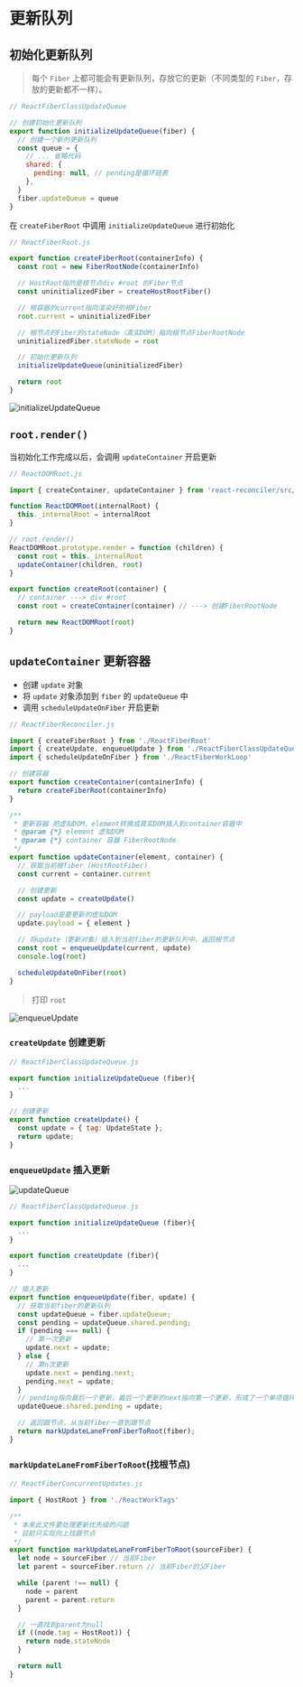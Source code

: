 # 更新队列

## 初始化更新队列

> 每个 `Fiber` 上都可能会有更新队列，存放它的更新（不同类型的 `Fiber`，存放的更新都不一样）。

```js {4}
// ReactFiberClassUpdateQueue

// 创建初始化更新队列
export function initializeUpdateQueue(fiber) {
  // 创建一个新的更新队列
  const queue = {
    // ... 省略代码
    shared: {
      pending: null, // pending是循环链表
    },
  }
  fiber.updateQueue = queue
}
```

在 `createFiberRoot` 中调用 `initializeUpdateQueue` 进行初始化

```js {16}
// ReactFiberRoot.js

export function createFiberRoot(containerInfo) {
  const root = new FiberRootNode(containerInfo)

  // HostRoot指的是根节点div #root 的Fiber节点
  const uninitializedFiber = createHostRootFiber()

  // 根容器的current指向渲染好的根Fiber
  root.current = uninitializedFiber

  // 根节点的Fiber的stateNode（真实DOM）指向根节点FiberRootNode
  uninitializedFiber.stateNode = root

  // 初始化更新队列
  initializeUpdateQueue(uninitializedFiber)

  return root
}
```

![initializeUpdateQueue](https://steinsgate.oss-cn-hangzhou.aliyuncs.com/initializeUpdateQueue.png)

## `root.render()`

当初始化工作完成以后，会调用 `updateContainer` 开启更新

```js {13-16}
// ReactDOMRoot.js

import { createContainer, updateContainer } from 'react-reconciler/src/ReactFiberReconciler'

function ReactDOMRoot(internalRoot) {
  this._internalRoot = internalRoot
}

// root.render()
ReactDOMRoot.prototype.render = function (children) {
  const root = this._internalRoot
  updateContainer(children, root)
}

export function createRoot(container) {
  // container ---> div #root
  const root = createContainer(container) // ---> 创建FiberRootNode

  return new ReactDOMRoot(root)
}
```

## `updateContainer` 更新容器

- 创建 `update` 对象
- 将 `update` 对象添加到 `fiber` 的 `updateQueue` 中
- 调用 `scheduleUpdateOnFiber` 开启更新

```js {17}
// ReactFiberReconciler.js

import { createFiberRoot } from './ReactFiberRoot'
import { createUpdate, enqueueUpdate } from './ReactFiberClassUpdateQueue'
import { scheduleUpdateOnFiber } from './ReactFiberWorkLoop'

// 创建容器
export function createContainer(containerInfo) {
  return createFiberRoot(containerInfo)
}

/**
 * 更新容器 把虚拟DOM，element转换成真实DOM插入到container容器中
 * @param {*} element 虚拟DOM
 * @param {*} container 容器 FiberRootNode
 */
export function updateContainer(element, container) {
  // 获取当前根fiber (HostRootFiber)
  const current = container.current

  // 创建更新
  const update = createUpdate()

  // payload是要更新的虚拟DOM
  update.payload = { element }

  // 将update（更新对象）插入到当前fiber的更新队列中，返回根节点
  const root = enqueueUpdate(current, update)
  console.log(root)

  scheduleUpdateOnFiber(root)
}
```

> 打印 `root`

![enqueueUpdate](https://steinsgate.oss-cn-hangzhou.aliyuncs.com/react/enqueueUpdate.jpg)

### `createUpdate` 创建更新

```js {8}
// ReactFiberClassUpdateQueue.js

export function initializeUpdateQueue (fiber){
  ...
}

// 创建更新
export function createUpdate() {
  const update = { tag: UpdateState };
  return update;
}
```

### `enqueueUpdate` 插入更新

![updateQueue](https://steinsgate.oss-cn-hangzhou.aliyuncs.com/react/updateQueue.jpg)

```js {12}
// ReactFiberClassUpdateQueue.js

export function initializeUpdateQueue (fiber){
  ...
}

export function createUpdate (fiber){
  ...
}

// 插入更新
export function enqueueUpdate(fiber, update) {
  // 获取当前fiber的更新队列
  const updateQueue = fiber.updateQueue;
  const pending = updateQueue.shared.pending;
  if (pending === null) {
    // 第一次更新
    update.next = update;
  } else {
    // 第n次更新
    update.next = pending.next;
    pending.next = update;
  }
  // pending指向最后一个更新，最后一个更新的next指向第一个更新，形成了一个单项循环链表
  updateQueue.shared.pending = update;

  // 返回跟节点，从当前fiber一直到跟节点
  return markUpdateLaneFromFiberToRoot(fiber);
}
```

### `markUpdateLaneFromFiberToRoot`(找根节点)

```js
// ReactFiberConcurrentUpdates.js

import { HostRoot } from './ReactWorkTags'

/**
 * 本来此文件要处理更新优先级的问题
 * 目前只实现向上找跟节点
 */
export function markUpdateLaneFromFiberToRoot(sourceFiber) {
  let node = sourceFiber // 当前Fiber
  let parent = sourceFiber.return // 当前Fiber的父Fiber

  while (parent !== null) {
    node = parent
    parent = parent.return
  }

  // 一直找到parent为null
  if ((node.tag = HostRoot)) {
    return node.stateNode
  }

  return null
}
```
